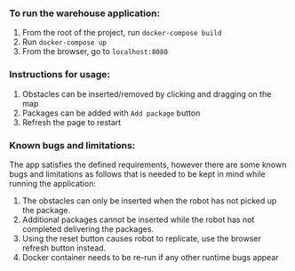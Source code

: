 ### To run the warehouse application:

1. From the root of the project, run `docker-compose build`
1. Run `docker-compose up`
1. From the browser, go to `localhost:8080`


### Instructions for usage:
1. Obstacles can be inserted/removed by clicking and dragging on the map
2. Packages can be added with `Add package` button
3. Refresh the page to restart


### Known bugs and limitations:

The app satisfies the defined requirements, however there are some known bugs and limitations as follows that is needed to be kept in mind while running the application:

1. The obstacles can only be inserted when the robot has not picked up the package.
2. Additional packages cannot be inserted while the robot has not completed delivering the packages.
3. Using the reset button causes robot to replicate, use the browser refresh button instead.
4. Docker container needs to be re-run if any other runtime bugs appear